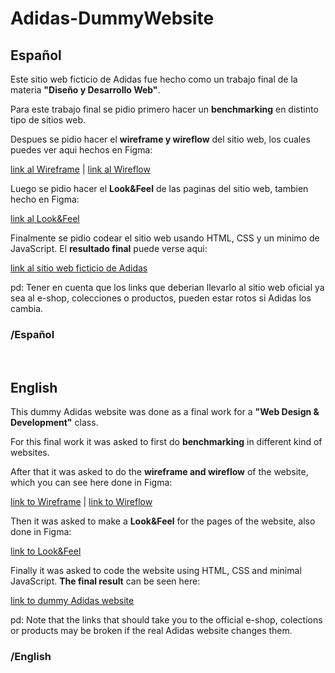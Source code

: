 # Adidas-DummyWebsite

## Español

  Este sitio web ficticio de Adidas fue hecho como un trabajo final de la materia **"Diseño y Desarrollo Web"**.
  
  Para este trabajo final se pidio primero hacer un **benchmarking** en distinto tipo de sitios web.
  
  Despues se pidio hacer el **wireframe y wireflow** del sitio web, los cuales puedes ver aqui hechos en Figma:
  
  [link al Wireframe](https://www.figma.com/file/Mnn4x21ILWosBMUEwKkSXL/Wireframe-Adidas-website?node-id=0%3A1) | [link al Wireflow](https://www.figma.com/file/jyE3wCKpI84tnl6rbgaUuw/WireFlow-Adidas-website?node-id=0%3A1)
    
  Luego se pidio hacer el **Look&Feel** de las paginas del sitio web, tambien hecho en Figma:
  
  [link al Look&Feel](https://www.figma.com/file/1xGlkX9EqBI7tXtvlWH6F5/Look%26Feel-Adidas-website?node-id=0%3A1)
    
  Finalmente se pidio codear el sitio web usando HTML, CSS y un minimo de JavaScript. El **resultado final** puede verse aqui:
  
  [link al sitio web ficticio de Adidas](https://initmonte.github.io/Adidas-DummyWebsite/)
  
  pd: Tener en cuenta que los links que deberian llevarlo al sitio web oficial ya sea al e-shop, colecciones o productos, pueden estar rotos si Adidas los cambia.

### /Español

 

## English

  This dummy Adidas website was done as a final work for a **"Web Design & Development"** class.
  
  For this final work it was asked to first do **benchmarking** in different kind of websites.
  
  After that it was asked to do the **wireframe and wireflow** of the website, which you can see here done in Figma:
  
  [link to Wireframe](https://www.figma.com/file/Mnn4x21ILWosBMUEwKkSXL/Wireframe-Adidas-website?node-id=0%3A1) | [link to Wireflow](https://www.figma.com/file/jyE3wCKpI84tnl6rbgaUuw/WireFlow-Adidas-website?node-id=0%3A1)
  
  Then it was asked to make a **Look&Feel** for the pages of the website, also done in Figma:
  
  [link to Look&Feel](https://www.figma.com/file/1xGlkX9EqBI7tXtvlWH6F5/Look%26Feel-Adidas-website?node-id=0%3A1)
  
  Finally it was asked to code the website using HTML, CSS and minimal JavaScript. **The final result** can be seen here:
  
  [link to dummy Adidas website](https://initmonte.github.io/Adidas-DummyWebsite/)
  
  pd: Note that the links that should take you to the official e-shop, colections or products may be broken if the real Adidas website changes them.
  
### /English
